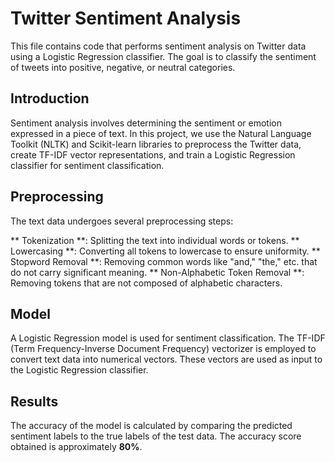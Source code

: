 # Twitter Sentiment Analysis
This file contains code that performs sentiment analysis on Twitter data using a Logistic Regression classifier. The goal is to classify the sentiment of tweets into positive, negative, or neutral categories.

## Introduction
Sentiment analysis involves determining the sentiment or emotion expressed in a piece of text. In this project, we use the Natural Language Toolkit (NLTK) and Scikit-learn libraries to preprocess the Twitter data, create TF-IDF vector representations, and train a Logistic Regression classifier for sentiment classification.

## Preprocessing
The text data undergoes several preprocessing steps:

** Tokenization **: Splitting the text into individual words or tokens.
** Lowercasing **: Converting all tokens to lowercase to ensure uniformity.
** Stopword Removal **: Removing common words like "and," "the," etc. that do not carry significant meaning.
** Non-Alphabetic Token Removal **: Removing tokens that are not composed of alphabetic characters.

## Model
A Logistic Regression model is used for sentiment classification. The TF-IDF (Term Frequency-Inverse Document Frequency) vectorizer is employed to convert text data into numerical vectors. These vectors are used as input to the Logistic Regression classifier.

## Results
The accuracy of the model is calculated by comparing the predicted sentiment labels to the true labels of the test data. The accuracy score obtained is approximately **80%**.
